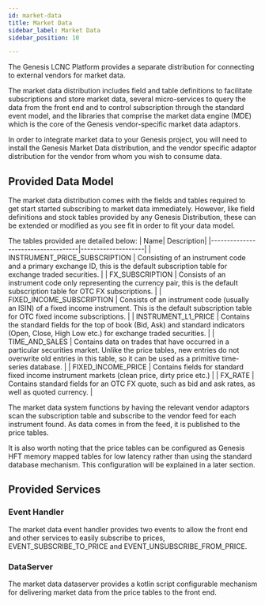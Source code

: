 ```yaml
---
id: market-data
title: Market Data
sidebar_label: Market Data
sidebar_position: 10

---
```

The Genesis LCNC Platform provides a separate distribution for connecting to external vendors for market data. 

The market data distribution includes field and table definitions to facilitate subscriptions and store market data, several micro-services to query the data from the front end and to control subscription through the standard event model, and the libraries that comprise the market data engine (MDE) which is the core of the Genesis vendor-specific market data adaptors.

In order to integrate market data to your Genesis project, you will need to install the Genesis Market Data distribution, and the vendor specific adaptor distribution for the vendor from whom you wish to consume data.

## Provided Data Model
The market data distribution comes with the fields and tables required to get start started subscribing to market data immediately. However, like field definitions and stock tables provided by any Genesis Distribution, these can be extended or modified as you see fit in order to fit your data model.

The tables provided are detailed below:
| Name| Description|
|------------------------------------|--------------------|
| INSTRUMENT_PRICE_SUBSCRIPTION |  Consisting of an instrument code and a primary exchange ID, this is the default subscription table for exchange traded securities. | 
| FX_SUBSCRIPTION |  Consists of an instrument code only representing the currency pair, this is the default subscription table for OTC FX subscriptions. |
| FIXED_INCOME_SUBSCRIPTION |  Consists of an instrument code (usually an ISIN) of a fixed income instrument. This is the default subscription table for OTC fixed income subscriptions. |
| INSTRUMENT_L1_PRICE | Contains the standard fields for the top of book (Bid, Ask) and standard indicators (Open, Close, High Low etc.) for exchange traded securities. |
| TIME_AND_SALES | Contains data on trades that have occurred in a particular securities market. Unlike the price tables, new entries do not overwrite old entries in this table, so it can be used as a primitive time-series database. |
| FIXED_INCOME_PRICE | Contains fields for standard fixed income instrument markets (clean price, dirty price etc.) | 
| FX_RATE | Contains standard fields for an OTC FX quote, such as bid and ask rates, as well as quoted currency. |

The market data system functions by having the relevant vendor adaptors scan the subscription table and subscribe to the vendor feed for each instrument found. As data comes in from the feed, it is published to the price tables.

It is also worth noting that the price tables can be configured as Genesis HFT memory mapped tables for low latency rather than using the standard database mechanism. This configuration will be explained in a later section.

## Provided Services

### Event Handler
The market data event handler provides two events to allow the front end and other services to easily subscribe to prices, EVENT_SUBSCRIBE_TO_PRICE and EVENT_UNSUBSCRIBE_FROM_PRICE.

### DataServer
The market data dataserver provides a kotlin script configurable mechanism for delivering market data from the price tables to the front end.
